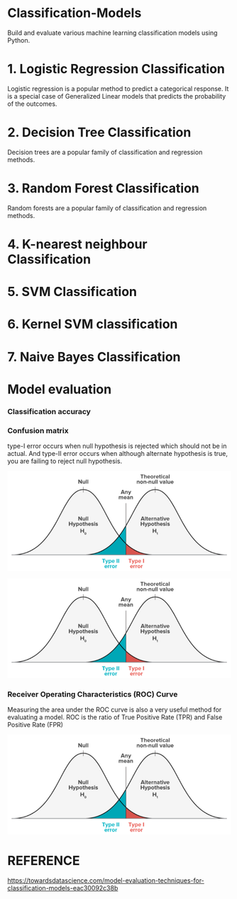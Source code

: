 # Classification-Models
Build and evaluate various machine learning classification models using Python.

# 1. Logistic Regression Classification

Logistic regression is a popular method to predict a categorical response. It is a special case of Generalized Linear models that predicts the probability of the outcomes. 

# 2. Decision Tree Classification

Decision trees are a popular family of classification and regression methods. 

# 3. Random Forest Classification

Random forests are a popular family of classification and regression methods.

# 4. K-nearest neighbour Classification

# 5. SVM Classification

# 6. Kernel SVM classification

# 7. Naive Bayes Classification

# Model evaluation

### Classification accuracy

### Confusion matrix

type-I error occurs when null hypothesis is rejected which should not be in actual. And type-II error occurs when although alternate hypothesis is true, you are failing to reject null hypothesis.

![Regression](https://github.com/Ansu-John/Classification-Models/blob/main/resources/errorTypes.png)

![Regression](https://github.com/Ansu-John/Classification-Models/blob/main/resources/errorTypes.png)

### Receiver Operating Characteristics (ROC) Curve
Measuring the area under the ROC curve is also a very useful method for evaluating a model. ROC is the ratio of True Positive Rate (TPR) and False Positive Rate (FPR)

![Regression](https://github.com/Ansu-John/Classification-Models/blob/main/resources/errorTypes.png)

# REFERENCE

https://towardsdatascience.com/model-evaluation-techniques-for-classification-models-eac30092c38b
